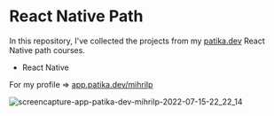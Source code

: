 # React Native Path

In this repository, I've collected the projects from my [patika.dev](https://app.patika.dev/paths/react-native-ile-mobile-app-patikasi) React Native path courses. 

* React Native

For my profile => [app.patika.dev/mihrilp](https://app.patika.dev/mihrilp) 

![screencapture-app-patika-dev-mihrilp-2022-07-15-22_22_14](https://user-images.githubusercontent.com/58886855/179296936-41206479-955f-4dd0-a11c-4c884a9f0204.png)
